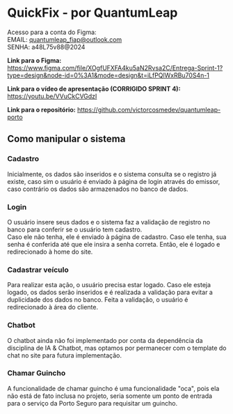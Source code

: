 # QuickFix - por QuantumLeap
Acesso para a conta do Figma:\
EMAIL: quantumleap_fiap@outlook.com\
SENHA: a48L75v88@2024

**Link para o Figma:** https://www.figma.com/file/XOgfUFXFA4ku5aN2Rvsa2C/Entrega-Sprint-1?type=design&node-id=0%3A1&mode=design&t=iLfPQlWxRBu70S4n-1

**Link para o vídeo de apresentação (CORRIGIDO SPRINT 4):** https://youtu.be/VVuCkCVGdzI


**Link para o repositório:**
https://github.com/victorcosmedev/quantumleap-porto

## Como manipular o sistema
### Cadastro
Inicialmente, os dados são inseridos e o sistema consulta se o registro já
existe, caso sim o usuário é enviado à página de login através do emissor, caso contrário os dados são armazenados no banco de
dados.

### Login
O usuário insere seus dados e o sistema faz a validação de registro no
banco para conferir se o usuário tem cadastro. <br/>
Caso ele não tenha, ele é enviado à
página de cadastro.
Caso ele tenha, sua senha é conferida até que ele insira a senha correta.
Então, ele é logado e redirecionado à home do site.

### Cadastrar veículo
Para realizar esta ação, o usuário precisa estar logado. Caso ele esteja logado, os dados serão inseridos e é realizada
a validação para evitar a duplicidade dos dados no banco. Feita a validação, o
usuário é redirecionado à área do cliente.

### Chatbot
O chatbot ainda não foi implementado por conta da dependência da disciplina de IA & Chatbot, mas optamos por permanecer com o template do chat no site para futura implementação.

### Chamar Guincho
A funcionalidade de chamar guincho é uma funcionalidade "oca", pois ela não está de fato inclusa no projeto, seria somente um ponto de entrada para o serviço da Porto Seguro para requisitar um guincho.
